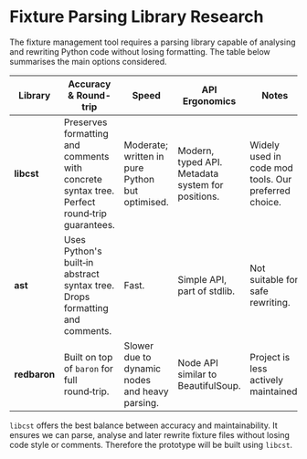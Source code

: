 # Fixture Parsing Library Research

The fixture management tool requires a parsing library capable of analysing and rewriting Python code
without losing formatting. The table below summarises the main options considered.

| Library      | Accuracy & Round-trip                                                                       | Speed                                           | API Ergonomics                                    | Notes                                                |
| ------------ | ------------------------------------------------------------------------------------------- | ----------------------------------------------- | ------------------------------------------------- | ---------------------------------------------------- |
| **libcst**   | Preserves formatting and comments with concrete syntax tree. Perfect round‑trip guarantees. | Moderate; written in pure Python but optimised. | Modern, typed API. Metadata system for positions. | Widely used in code mod tools. Our preferred choice. |
| **ast**      | Uses Python's built‑in abstract syntax tree. Drops formatting and comments.                 | Fast.                                           | Simple API, part of stdlib.                       | Not suitable for safe rewriting.                     |
| **redbaron** | Built on top of `baron` for full round‑trip.                                                | Slower due to dynamic nodes and heavy parsing.  | Node API similar to BeautifulSoup.                | Project is less actively maintained.                 |

`libcst` offers the best balance between accuracy and maintainability. It ensures we can parse, analyse and later rewrite fixture files without losing code style or comments. Therefore the prototype will be built using `libcst`.
